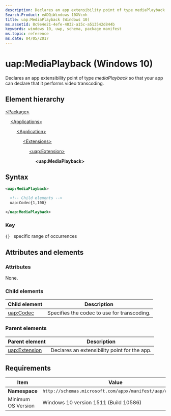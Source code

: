```yaml
---
description: Declares an app extensibility point of type mediaPlayback.
Search.Product: eADQiWindows 10XVcnh
title: uap:MediaPlayback (Windows 10)
ms.assetid: 8c9e4e21-4efe-4032-a15c-a513542d844b
keywords: windows 10, uwp, schema, package manifest
ms.topic: reference
ms.date: 04/05/2017
---
```


# uap:MediaPlayback (Windows 10)

Declares an app extensibility point of type *mediaPlayback* so that your app can declare that it performs video transcoding.

## Element hierarchy

[\<Package\>](element-package.md)

&nbsp;&nbsp;&nbsp;&nbsp;[\<Applications\>](element-applications.md)

&nbsp;&nbsp;&nbsp;&nbsp; &nbsp;&nbsp;&nbsp;&nbsp;[\<Application\>](element-application.md)

&nbsp;&nbsp;&nbsp;&nbsp; &nbsp;&nbsp;&nbsp;&nbsp; &nbsp;&nbsp;&nbsp;&nbsp;[\<Extensions\>](element-extensions.md)

&nbsp;&nbsp;&nbsp;&nbsp; &nbsp;&nbsp;&nbsp;&nbsp; &nbsp;&nbsp;&nbsp;&nbsp; &nbsp;&nbsp;&nbsp;&nbsp;[\<uap:Extension\>](element-uap-extension.md)

&nbsp;&nbsp;&nbsp;&nbsp; &nbsp;&nbsp;&nbsp;&nbsp; &nbsp;&nbsp;&nbsp;&nbsp; &nbsp;&nbsp;&nbsp;&nbsp; &nbsp;&nbsp;&nbsp;&nbsp;**\<uap:MediaPlayback\>**

## Syntax

```xml
<uap:MediaPlayback>

  <!-- Child elements -->
  uap:Codec{1,100}

</uap:MediaPlayback>
```

### Key

`{}`   specific range of occurrences

## Attributes and elements

### Attributes

None.

### Child elements

| Child element | Description |
|-|-|
| [uap:Codec](element-uap-codec.md) | Specifies the codec to use for transcoding. |

### Parent elements

| Parent element | Description |
|-|-|
| [uap:Extension](element-uap-extension.md) | Declares an extensibility point for the app. |

## Requirements

| Item | Value |
|--|--|
| **Namespace** | `http://schemas.microsoft.com/appx/manifest/uap/windows10` |
| Minimum OS Version | Windows 10 version 1511 (Build 10586) |
